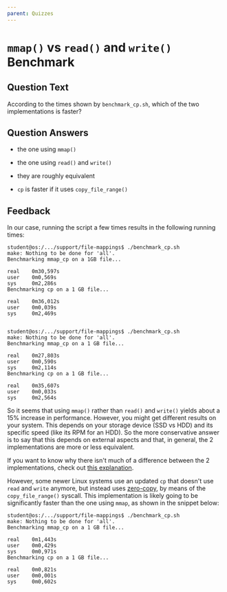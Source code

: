 ```yaml
---
parent: Quizzes
---
```


# `mmap()` vs `read()` and `write()` Benchmark

## Question Text

According to the times shown by `benchmark_cp.sh`, which of the two implementations is faster?

## Question Answers

- the one using `mmap()`

- the one using `read()` and `write()`

+ they are roughly equivalent

+ `cp` is faster if it uses `copy_file_range()`

## Feedback

In our case, running the script a few times results in the following running times:

```console
student@os:/.../support/file-mappings$ ./benchmark_cp.sh
make: Nothing to be done for 'all'.
Benchmarking mmap_cp on a 1GB file...

real    0m30,597s
user    0m0,569s
sys     0m2,286s
Benchmarking cp on a 1 GB file...

real    0m36,012s
user    0m0,039s
sys     0m2,469s


student@os:/.../support/file-mappings$ ./benchmark_cp.sh
make: Nothing to be done for 'all'.
Benchmarking mmap_cp on a 1 GB file...

real    0m27,803s
user    0m0,590s
sys     0m2,114s
Benchmarking cp on a 1 GB file...

real    0m35,607s
user    0m0,033s
sys     0m2,564s
```

So it seems that using `mmap()` rather than `read()` and `write()` yields about a 15% increase in performance.
However, you might get different results on your system.
This depends on your storage device (SSD vs HDD) and its specific speed (like its RPM for an HDD).
So the more conservative answer is to say that this depends on external aspects and that, in general, the 2 implementations are more or less equivalent.

If you want to know why there isn't much of a difference between the 2 implementations, check out [this explanation](https://stackoverflow.com/a/27987994).

However, some newer Linux systems use an updated `cp` that doesn't use `read` and `write` anymore, but instead uses [zero-copy](lab11.md#zero-copy), by means of the `copy_file_range()` syscall.
This implementation is likely going to be significantly faster than the one using `mmap`, as shown in the snippet below:

```console
student@os:/.../support/file-mappings$ ./benchmark_cp.sh
make: Nothing to be done for 'all'.
Benchmarking mmap_cp on a 1 GB file...

real    0m1,443s
user    0m0,429s
sys     0m0,971s
Benchmarking cp on a 1 GB file...

real    0m0,821s
user    0m0,001s
sys     0m0,602s
```
